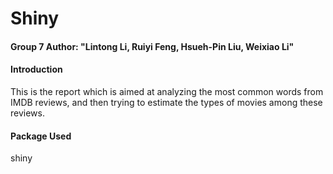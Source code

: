 # Shiny
#### Group 7 Author: "Lintong Li, Ruiyi Feng, Hsueh-Pin Liu, Weixiao Li"

#### **Introduction**

This is the report which is aimed at analyzing the most common words
from IMDB reviews, and then trying to estimate the types of movies among
these reviews.

#### Package Used
shiny


